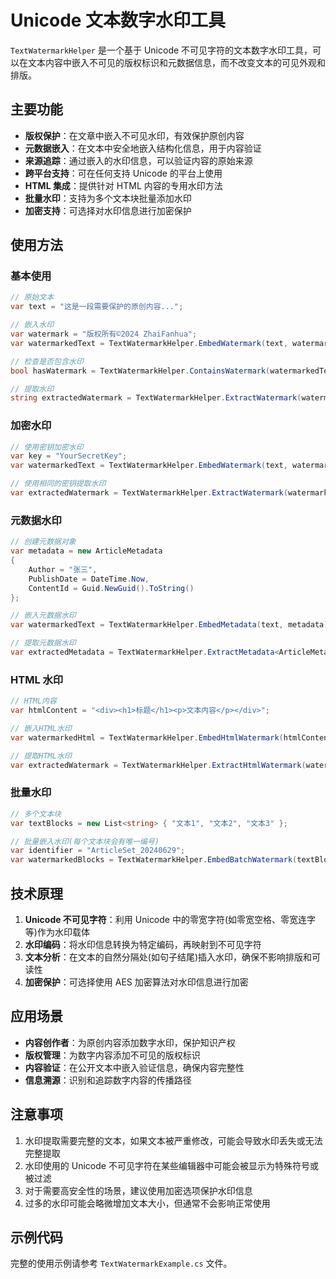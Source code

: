 # Unicode 文本数字水印工具

`TextWatermarkHelper` 是一个基于 Unicode 不可见字符的文本数字水印工具，可以在文本内容中嵌入不可见的版权标识和元数据信息，而不改变文本的可见外观和排版。

## 主要功能

- **版权保护**：在文章中嵌入不可见水印，有效保护原创内容
- **元数据嵌入**：在文本中安全地嵌入结构化信息，用于内容验证
- **来源追踪**：通过嵌入的水印信息，可以验证内容的原始来源
- **跨平台支持**：可在任何支持 Unicode 的平台上使用
- **HTML 集成**：提供针对 HTML 内容的专用水印方法
- **批量水印**：支持为多个文本块批量添加水印
- **加密支持**：可选择对水印信息进行加密保护

## 使用方法

### 基本使用

```csharp
// 原始文本
var text = "这是一段需要保护的原创内容...";

// 嵌入水印
var watermark = "版权所有©2024 ZhaiFanhua";
var watermarkedText = TextWatermarkHelper.EmbedWatermark(text, watermark);

// 检查是否包含水印
bool hasWatermark = TextWatermarkHelper.ContainsWatermark(watermarkedText);

// 提取水印
string extractedWatermark = TextWatermarkHelper.ExtractWatermark(watermarkedText);
```

### 加密水印

```csharp
// 使用密钥加密水印
var key = "YourSecretKey";
var watermarkedText = TextWatermarkHelper.EmbedWatermark(text, watermark, key);

// 使用相同的密钥提取水印
var extractedWatermark = TextWatermarkHelper.ExtractWatermark(watermarkedText, key);
```

### 元数据水印

```csharp
// 创建元数据对象
var metadata = new ArticleMetadata
{
    Author = "张三",
    PublishDate = DateTime.Now,
    ContentId = Guid.NewGuid().ToString()
};

// 嵌入元数据水印
var watermarkedText = TextWatermarkHelper.EmbedMetadata(text, metadata);

// 提取元数据水印
var extractedMetadata = TextWatermarkHelper.ExtractMetadata<ArticleMetadata>(watermarkedText);
```

### HTML 水印

```csharp
// HTML内容
var htmlContent = "<div><h1>标题</h1><p>文本内容</p></div>";

// 嵌入HTML水印
var watermarkedHtml = TextWatermarkHelper.EmbedHtmlWatermark(htmlContent, watermark);

// 提取HTML水印
var extractedWatermark = TextWatermarkHelper.ExtractHtmlWatermark(watermarkedHtml);
```

### 批量水印

```csharp
// 多个文本块
var textBlocks = new List<string> { "文本1", "文本2", "文本3" };

// 批量嵌入水印(每个文本块会有唯一编号)
var identifier = "ArticleSet_20240629";
var watermarkedBlocks = TextWatermarkHelper.EmbedBatchWatermark(textBlocks, identifier);
```

## 技术原理

1. **Unicode 不可见字符**：利用 Unicode 中的零宽字符(如零宽空格、零宽连字等)作为水印载体
2. **水印编码**：将水印信息转换为特定编码，再映射到不可见字符
3. **文本分析**：在文本的自然分隔处(如句子结尾)插入水印，确保不影响排版和可读性
4. **加密保护**：可选择使用 AES 加密算法对水印信息进行加密

## 应用场景

- **内容创作者**：为原创内容添加数字水印，保护知识产权
- **版权管理**：为数字内容添加不可见的版权标识
- **内容验证**：在公开文本中嵌入验证信息，确保内容完整性
- **信息溯源**：识别和追踪数字内容的传播路径

## 注意事项

1. 水印提取需要完整的文本，如果文本被严重修改，可能会导致水印丢失或无法完整提取
2. 水印使用的 Unicode 不可见字符在某些编辑器中可能会被显示为特殊符号或被过滤
3. 对于需要高安全性的场景，建议使用加密选项保护水印信息
4. 过多的水印可能会略微增加文本大小，但通常不会影响正常使用

## 示例代码

完整的使用示例请参考 `TextWatermarkExample.cs` 文件。
